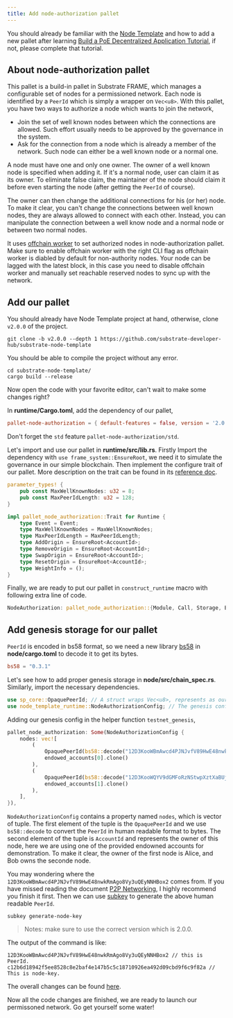```yaml
---
title: Add node-authorization pallet
---
```


You should already be familiar with the [Node Template](https://github.com/substrate-developer-hub/substrate-node-template) and how to add a new pallet after learning [Build a PoE Decentralized Application Tutorial](https://substrate.dev/docs/en/tutorials/build-a-dapp/), if not, please complete that tutorial.

## About node-authorization pallet

This pallet is a build-in pallet in Substrate FRAME, which manages a configurable set of nodes for a permissioned network. Each node is identified by a `PeerId` which is simply a wrapper on `Vec<u8>`. With this pallet, you have two ways to authorize a node which wants to join the network,

* Join the set of well known nodes between which the connections are allowed. Such effort usually needs to be approved by the governance in the system.
* Ask for the connection from a node which is already a member of the network. Such node can either be a well known node or a normal one. 

A node must have one and only one owner. The owner of a well known node is specified when adding it. If it's a normal node, user can claim it as its owner. To eliminate false claim, the maintainer of the node should claim it before even starting the node (after getting the `PeerId` of course). 

The owner can then change the additional connections for his (or her) node. To make it clear, you can't change the connections between well known nodes, they are always allowed to connect with each other. Instead, you can manipulate the connection between a well know node and a normal node or between two normal nodes.

It uses [offchain worker](https://substrate.dev/docs/en/knowledgebase/runtime/off-chain-workers) to set authorized nodes in node-authorization pallet. Make sure to enable offchain worker with the right CLI flag as offchain worker is diabled by default for non-authority nodes. Your node can be lagged with the latest block, in this case you need to disable offchain worker and manually set reachable reserved nodes to sync up with the network.

## Add our pallet

You should already have Node Template project at hand, otherwise, clone `v2.0.0` of the project.

```shell
git clone -b v2.0.0 --depth 1 https://github.com/substrate-developer-hub/substrate-node-template
```

You should be able to compile the project without any error.

```shell
cd substrate-node-template/
cargo build --release
```

Now open the code with your favorite editor, can't wait to make some changes right?

In **runtime/Cargo.toml**, add the dependency of our pallet,

```toml
pallet-node-authorization = { default-features = false, version = '2.0.0' }
```

Don't forget the `std` feature `pallet-node-authorization/std`.

Let's import and use our pallet in **runtime/src/lib.rs**. Firstly Import the dependency with `use frame_system::EnsureRoot`, we need it to simulate the governance in our simple blockchain. Then implement the configure trait of our pallet. More description on the trait can be found in its [reference doc](https://docs.rs/pallet-node-authorization/2.0.0/pallet_node_authorization/trait.Trait.html).

```rust
parameter_types! {
	pub const MaxWellKnownNodes: u32 = 8;
	pub const MaxPeerIdLength: u32 = 128;
}

impl pallet_node_authorization::Trait for Runtime {
	type Event = Event;
	type MaxWellKnownNodes = MaxWellKnownNodes;
	type MaxPeerIdLength = MaxPeerIdLength;
	type AddOrigin = EnsureRoot<AccountId>;
	type RemoveOrigin = EnsureRoot<AccountId>;
	type SwapOrigin = EnsureRoot<AccountId>;
	type ResetOrigin = EnsureRoot<AccountId>;
	type WeightInfo = ();
}
```

Finally, we are ready to put our pallet in `construct_runtime` macro with following extra line of code.

```rust
NodeAuthorization: pallet_node_authorization::{Module, Call, Storage, Event<T>, Config<T>},
```

## Add genesis storage for our pallet

`PeerId` is encoded in bs58 format, so we need a new library [bs58](https://docs.rs/bs58/0.3.1/bs58/) in **node/cargo.toml** to decode it to get its bytes.

```toml
bs58 = "0.3.1"
```

Let's see how to add proper genesis storage in **node/src/chain_spec.rs**. Similarly, import the necessary dependencies.

```rust
use sp_core::OpaquePeerId; // A struct wraps Vec<u8>, represents as our `PeerId`.
use node_template_runtime::NodeAuthorizationConfig; // The genesis config that serves for our pallet.
```

Adding our genesis config in the helper function `testnet_genesis`,

```rust
pallet_node_authorization: Some(NodeAuthorizationConfig {
	nodes: vec![
		(
			OpaquePeerId(bs58::decode("12D3KooWBmAwcd4PJNJvfV89HwE48nwkRmAgo8Vy3uQEyNNHBox2").into_vec().unwrap()),
			endowed_accounts[0].clone()
		),
		(
			OpaquePeerId(bs58::decode("12D3KooWQYV9dGMFoRzNStwpXztXaBUjtPqi6aU76ZgUriHhKust").into_vec().unwrap()),
			endowed_accounts[1].clone()
		),
	],
}),
```

`NodeAuthorizationConfig` contains a property named `nodes`, which is vector of tuple. The first element of the tuple is the `OpaquePeerId` and we use `bs58::decode` to convert the `PeerId` in human readable format to bytes. The second element of the tuple is `AccountId` and represents the owner of this node, here we are using one of the provided endowned accounts for demonstration. To make it clear, the owner of the first node is Alice, and Bob owns the seconde node.

You may wondering where the `12D3KooWBmAwcd4PJNJvfV89HwE48nwkRmAgo8Vy3uQEyNNHBox2` comes from. If you have missed reading the document [P2P Networking](https://wiki.polkadot.network/docs/en/maintain-guides-how-to-setup-sentry-node#p2p-networking), I highly recommend you finish it first. Then we can use [subkey](https://substrate.dev/docs/en/knowledgebase/integrate/subkey#generating-node-keys) to generate the above human readable `PeerId`.

```shell
subkey generate-node-key
```

> Notes: make sure to use the correct version which is 2.0.0.

The output of the command is like:

```shell
12D3KooWBmAwcd4PJNJvfV89HwE48nwkRmAgo8Vy3uQEyNNHBox2 // this is PeerId.
c12b6d18942f5ee8528c8e2baf4e147b5c5c18710926ea492d09cbd9f6c9f82a // This is node-key.
```

The overall changes can be found [here](https://github.com/kaichaosun/substrate-permission-network/commit/c8b8f610afaab024c16da0917d059dc5050d3807). 

Now all the code changes are finished, we are ready to launch our permissoned network. Go get yourself some water!
